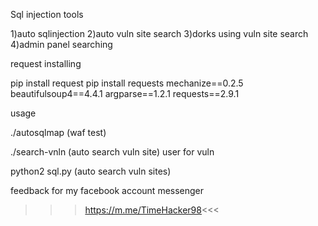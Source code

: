 Sql injection tools

1)auto  sqlinjection
2)auto  vuln site search
3)dorks using vuln site search
4)admin panel searching 

request installing

pip install request
pip install requests
mechanize==0.2.5
beautifulsoup4==4.4.1
argparse==1.2.1
requests==2.9.1

usage

./autosqlmap (waf test)

./search-vnln (auto search vuln site)
user for vuln 

python2 sql.py (auto search vuln sites)

feedback for my facebook account messenger 

>>>https://m.me/TimeHacker98<<<
